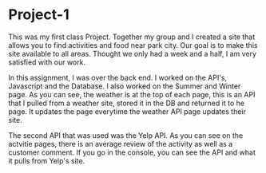 # Project-1

This was my first class Project. Together my group and I created a site that allows you to find activities and food near park city. Our goal is to make this site available to all areas. Thought we only had a week and a half, I am very satisfied with our work.

In this assignment, I was over the back end. I worked on the API's, Javascript and the Database. I also worked on the Summer and Winter page. As you can see, the weather is at the top of each page, this is an API that I pulled from a weather site, stored it in the DB and returned it to he page. It updates the page everytime the weather API page updates their site.

The second API that was used was the Yelp API. As you can see on the actvitie pages, there is an average review of the activity as well as a customer comment. If you go in the console, you can see the API and what it pulls from Yelp's site. 